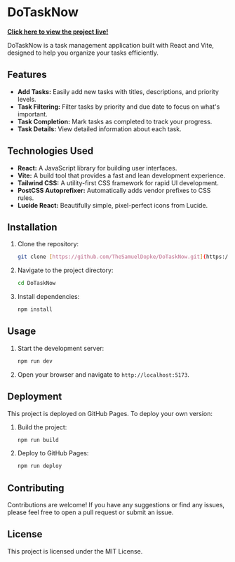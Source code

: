 # DoTaskNow

[**Click here to view the project live!**](https://thesamueldopke.github.io/DoTaskNow/)

DoTaskNow is a task management application built with React and Vite, designed to help you organize your tasks efficiently.

## Features

* **Add Tasks:** Easily add new tasks with titles, descriptions, and priority levels.
* **Task Filtering:** Filter tasks by priority and due date to focus on what's important.
* **Task Completion:** Mark tasks as completed to track your progress.
* **Task Details:** View detailed information about each task.

## Technologies Used

* **React:** A JavaScript library for building user interfaces.
* **Vite:** A build tool that provides a fast and lean development experience.
* **Tailwind CSS:** A utility-first CSS framework for rapid UI development.
* **PostCSS Autoprefixer:** Automatically adds vendor prefixes to CSS rules.
* **Lucide React:** Beautifully simple, pixel-perfect icons from Lucide.

## Installation

1.  Clone the repository:

    ```bash
    git clone [https://github.com/TheSamuelDopke/DoTaskNow.git](https://www.google.com/search?q=https://github.com/TheSamuelDopke/DoTaskNow.git)
    ```

2.  Navigate to the project directory:

    ```bash
    cd DoTaskNow
    ```

3.  Install dependencies:

    ```bash
    npm install
    ```

## Usage

1.  Start the development server:

    ```bash
    npm run dev
    ```

2.  Open your browser and navigate to `http://localhost:5173`.

## Deployment

This project is deployed on GitHub Pages. To deploy your own version:

1.  Build the project:

    ```bash
    npm run build
    ```

2.  Deploy to GitHub Pages:

    ```bash
    npm run deploy
    ```

## Contributing

Contributions are welcome! If you have any suggestions or find any issues, please feel free to open a pull request or submit an issue.

## License

This project is licensed under the MIT License.
